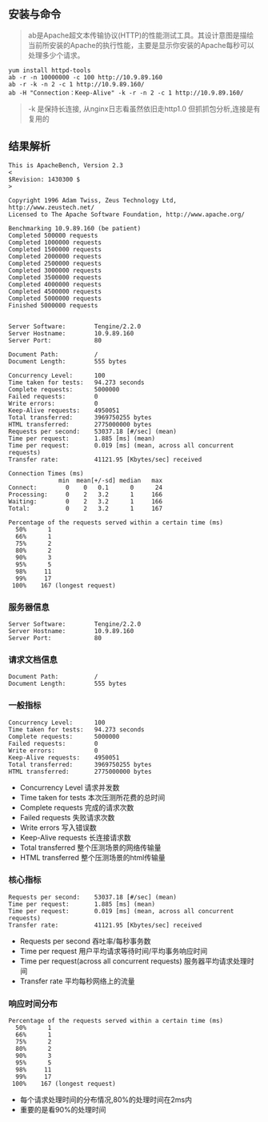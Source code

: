 ## 安装与命令

> ab是Apache超文本传输协议\(HTTP\)的性能测试工具。其设计意图是描绘当前所安装的Apache的执行性能，主要是显示你安装的Apache每秒可以处理多少个请求。

```
yum install httpd-tools
ab -r -n 10000000 -c 100 http://10.9.89.160
ab -r -k -n 2 -c 1 http://10.9.89.160/
ab -H "Connection：Keep-Alive" -k -r -n 2 -c 1 http://10.9.89.160/

```

> -k 是保持长连接, 从nginx日志看虽然依旧走http1.0 但抓抓包分析,连接是有复用的

## 结果解析

```
This is ApacheBench, Version 2.3 
<
$Revision: 1430300 $
>

Copyright 1996 Adam Twiss, Zeus Technology Ltd, http://www.zeustech.net/
Licensed to The Apache Software Foundation, http://www.apache.org/

Benchmarking 10.9.89.160 (be patient)
Completed 500000 requests
Completed 1000000 requests
Completed 1500000 requests
Completed 2000000 requests
Completed 2500000 requests
Completed 3000000 requests
Completed 3500000 requests
Completed 4000000 requests
Completed 4500000 requests
Completed 5000000 requests
Finished 5000000 requests


Server Software:        Tengine/2.2.0
Server Hostname:        10.9.89.160
Server Port:            80

Document Path:          /
Document Length:        555 bytes

Concurrency Level:      100
Time taken for tests:   94.273 seconds
Complete requests:      5000000
Failed requests:        0
Write errors:           0
Keep-Alive requests:    4950051
Total transferred:      3969750255 bytes
HTML transferred:       2775000000 bytes
Requests per second:    53037.18 [#/sec] (mean)
Time per request:       1.885 [ms] (mean)
Time per request:       0.019 [ms] (mean, across all concurrent requests)
Transfer rate:          41121.95 [Kbytes/sec] received

Connection Times (ms)
              min  mean[+/-sd] median   max
Connect:        0    0   0.1      0      24
Processing:     0    2   3.2      1     166
Waiting:        0    2   3.2      1     166
Total:          0    2   3.2      1     167

Percentage of the requests served within a certain time (ms)
  50%      1
  66%      1
  75%      2
  80%      2
  90%      3
  95%      5
  98%     11
  99%     17
 100%    167 (longest request)

```

### 服务器信息

```
Server Software:        Tengine/2.2.0
Server Hostname:        10.9.89.160
Server Port:            80

```

### 请求文档信息

```
Document Path:          /
Document Length:        555 bytes

```

### 一般指标

```
Concurrency Level:      100
Time taken for tests:   94.273 seconds
Complete requests:      5000000
Failed requests:        0
Write errors:           0
Keep-Alive requests:    4950051
Total transferred:      3969750255 bytes
HTML transferred:       2775000000 bytes

```

* Concurrency Level 请求并发数
* Time taken for tests 本次压测所花费的总时间
* Complete requests 完成的请求次数
* Failed requests 失败请求次数
* Write errors 写入错误数
* Keep-Alive requests 长连接请求数
* Total transferred 整个压测场景的网络传输量
* HTML transferred 整个压测场景的html传输量

### 核心指标

```
Requests per second:    53037.18 [#/sec] (mean)
Time per request:       1.885 [ms] (mean)
Time per request:       0.019 [ms] (mean, across all concurrent requests)
Transfer rate:          41121.95 [Kbytes/sec] received

```

* Requests per second 吞吐率/每秒事务数
* Time per request 用户平均请求等待时间/平均事务响应时间
* Time per request\(across all concurrent requests\) 服务器平均请求处理时间
* Transfer rate 平均每秒网络上的流量

### 响应时间分布

```
Percentage of the requests served within a certain time (ms)
  50%      1
  66%      1
  75%      2
  80%      2
  90%      3
  95%      5
  98%     11
  99%     17
 100%    167 (longest request)

```

* 每个请求处理时间的分布情况,80%的处理时间在2ms内
* 重要的是看90%的处理时间



